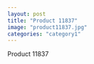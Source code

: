 ```yaml
---
layout: post
title: "Product 11837"
image: "product11837.jpg"
categories: "category1"
---
```

Product 11837
